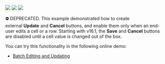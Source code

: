 <!-- default badges list -->
![](https://img.shields.io/endpoint?url=https://codecentral.devexpress.com/api/v1/VersionRange/134060080/16.1.4%2B)
[![](https://img.shields.io/badge/Open_in_DevExpress_Support_Center-FF7200?style=flat-square&logo=DevExpress&logoColor=white)](https://supportcenter.devexpress.com/ticket/details/T150395)
[![](https://img.shields.io/badge/📖_How_to_use_DevExpress_Examples-e9f6fc?style=flat-square)](https://docs.devexpress.com/GeneralInformation/403183)
<!-- default badges end -->
⛔ DEPRECATED. This example demonstrated how to create external **Update** and **Cancel** buttons, and enable them only when an end-user edits a cell or a row. Starting with v16.1, the **Save** and **Cancel** buttons are disabled until a cell value is changed out of the box.

You can try this functionality in the following online demo:

- <a href="https://demos.devexpress.com/MVCxGridViewDemos/Editing/BatchEditing">Batch Editing and Updating</a>
